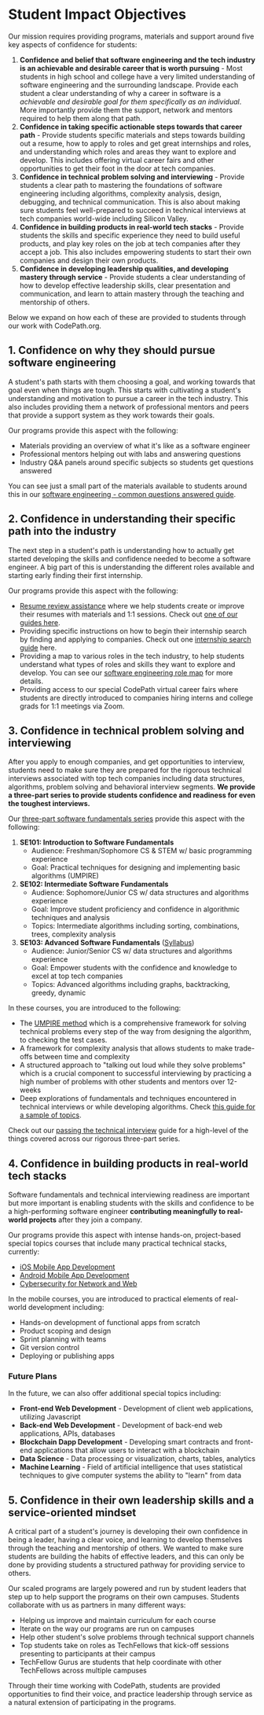 # Student Impact Objectives

Our mission requires providing programs, materials and support around five key aspects of confidence for students:

1. **Confidence and belief that software engineering and the tech industry is an achievable and desirable career that is worth pursuing** - Most students in high school and college have a very limited understanding of software engineering and the surrounding landscape. Provide each student a clear understanding of why a career in software is a _achievable and desirable goal for them specifically as an individual_. More importantly provide them the support, network and mentors required to help them along that path.
2. **Confidence in taking specific actionable steps towards that career path** - Provide students specific materials and steps towards building out a resume, how to apply to roles and get great internships and roles, and understanding which roles and areas they want to explore and develop. This includes offering virtual career fairs and other opportunities to get their foot in the door at tech companies.
3. **Confidence in technical problem solving and interviewing** - Provide students a clear path to mastering the foundations of software engineering including algorithms, complexity analysis, design, debugging, and technical communication. This is also about making sure students feel well-prepared to succeed in technical interviews at tech companies world-wide including Silicon Valley.
4. **Confidence in building products in real-world tech stacks** - Provide students the skills and specific experience they need to build useful products, and play key roles on the job at tech companies after they accept a job. This also includes empowering students to start their own companies and design their own products.
5. **Confidence in developing leadership qualities, and developing mastery through service** - Provide students a clear understanding of how to develop effective leadership skills, clear presentation and communication, and learn to attain mastery through the teaching and mentorship of others.

Below we expand on how each of these are provided to students through our work with CodePath.org.

## 1. Confidence on why they should pursue software engineering

A student's path starts with them choosing a goal, and working towards that goal even when things are tough. This starts with cultivating a student's understanding and motivation to pursue a career in the tech industry. This also includes providing them a network of professional mentors and peers that provide a support system as they work towards their goals.

Our programs provide this aspect with the following:

* Materials providing an overview of what it's like as a software engineer
* Professional mentors helping out with labs and answering questions
* Industry Q&A panels around specific subjects so students get questions answered

You can see just a small part of the materials available to students around this in our [software engineering - common questions answered guide](https://hackmd.io/s/BytxqCfjm).

## 2. Confidence in understanding their specific path into the industry

The next step in a student's path is understanding how to actually get started developing the skills and confidence needed to become a software engineer. A big part of this is understanding the different roles available and starting early finding their first internship.

Our programs provide this aspect with the following:

* [Resume review assistance](https://goo.gl/forms/Oj3JGSUbizQwhxuH2) where we help students create or improve their resumes with materials and 1:1 sessions. Check out [one of our guides here](https://tinyurl.com/codepathresumeguide).
* Providing specific instructions on how to begin their internship search by finding and applying to companies. Check out one [internship search guide](https://tinyurl.com/codepathinterviewguide) here.
* Providing a map to various roles in the tech industry, to help students understand what types of roles and skills they want to explore and develop. You can see our [software engineering role map](https://hackmd.io/s/ByaoRR9Z7) for more details.
* Providing access to our special CodePath virtual career fairs where students are directly introduced to companies hiring interns and college grads for 1:1 meetings via Zoom.

## 3. Confidence in technical problem solving and interviewing

After you apply to enough companies, and get opportunities to interview, students need to make sure they are prepared for the rigorous technical interviews associated with top tech companies including data structures, algorithms, problem solving and behavioral interview segments. **We provide a three-part series to provide students confidence and readiness for even the toughest interviews.**

Our [three-part software fundamentals series](appendix/software-fundamentals-series.md) provide this aspect with the following:

1. **SE101: Introduction to Software Fundamentals**
   * Audience: Freshman/Sophomore CS & STEM w/ basic programming experience
   * Goal: Practical techniques for designing and implementing basic algorithms \(UMPIRE\)
2. **SE102: Intermediate Software Fundamentals**
   * Audience: Sophomore/Junior CS w/ data structures and algorithms experience
   * Goal: Improve student proficiency and confidence in algorithmic techniques and analysis
   * Topics: Intermediate algorithms including sorting, combinations, trees,  complexity analysis
3. **SE103: Advanced Software Fundamentals** \([Syllabus](https://courses.codepath.com/snippets/advanced_software_eng/policies)\)
   * Audience: Junior/Senior CS  w/ data structures and algorithms experience
   * Goal: Empower students with the confidence and knowledge to excel at top tech companies
   * Topics: Advanced algorithms including graphs, backtracking, greedy, dynamic

In these courses, you are introduced to the following:

* The [UMPIRE method](https://guides.codepath.com/compsci/UMPIRE-Interview-Strategy) which is a comprehensive framework for solving technical problems every step of the way from designing the algorithm, to checking the test cases.
* A framework for complexity analysis that allows students to make trade-offs between time and complexity
* A structured approach to "talking out loud while they solve problems" which is a crucial component to successful interviewing by practicing a high number of problems with other students and mentors over 12-weeks
* Deep explorations of fundamentals and techniques encountered in technical interviews or while developing algorithms. Check [this guide for a sample of topics](https://guides.codepath.com/compsci).

Check out our [passing the technical interview](https://tinyurl.com/codepathinterviewguide) guide for a high-level of the things covered across our rigorous three-part series.

## 4. Confidence in building products in real-world tech stacks

Software fundamentals and technical interviewing readiness are important but more important is enabling students with the skills and confidence to be a high-performing software engineer **contributing meaningfully to real-world projects** after they join a company.

Our programs provide this aspect with intense hands-on, project-based special topics courses that include many practical technical stacks, currently:

* [iOS Mobile App Development](https://courses.codepath.com/snippets/ios_university/policies)
* [Android Mobile App Development](https://courses.codepath.com/snippets/android_university/policies)
* [Cybersecurity for Network and Web](https://courses.codepath.com/snippets/cybersecurity_university/course_overview)

In the mobile courses, you are introduced to practical elements of real-world development including:

* Hands-on development of functional apps from scratch
* Product scoping and design
* Sprint planning with teams
* Git version control 
* Deploying or publishing apps

### Future Plans

In the future, we can also offer additional special topics including:

* **Front-end Web Development** - Development of client web applications, utilizing Javascript
* **Back-end Web Development** - Development of back-end web applications, APIs, databases
* **Blockchain Dapp Development** - Developing smart contracts and front-end applications that allow users to interact with a blockchain
* **Data Science** - Data processing or visualization, charts, tables, analytics
* **Machine Learning** - Field of artificial intelligence that uses statistical techniques to give computer systems the ability to "learn" from data

## 5. Confidence in their own leadership skills and a service-oriented mindset

A critical part of a student's journey is developing their own confidence in being a leader, having a clear voice, and learning to develop themselves through the teaching and mentorship of others. We wanted to make sure students are building the habits of effective leaders, and this can only be done by providing students a structured pathway for providing service to others.

Our scaled programs are largely powered and run by student leaders that step up to help support the programs on their own campuses. Students collaborate with us as partners in many different ways:

* Helping us improve and maintain curriculum for each course
* Iterate on the way our programs are run on campuses 
* Help other student's solve problems through technical support channels
* Top students take on roles as TechFellows that kick-off sessions presenting to participants at their campus
* TechFellow Gurus are students that help coordinate with other TechFellows across multiple campuses

Through their time working with CodePath, students are provided opportunities to find their voice, and practice leadership through service as a natural extension of participating in the programs.

